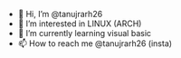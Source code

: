 - 👋 Hi, I’m @tanujrarh26
- 👀 I’m interested in LINUX (ARCH)
- 🌱 I’m currently learning visual basic 
- 📫 How to reach me @tanujrarh26 (insta)

<!---
tanujrarh26/tanujrarh26 is a ✨ special ✨ repository because its `README.md` (this file) appears on your GitHub profile.
You can click the Preview link to take a look at your changes.
--->
